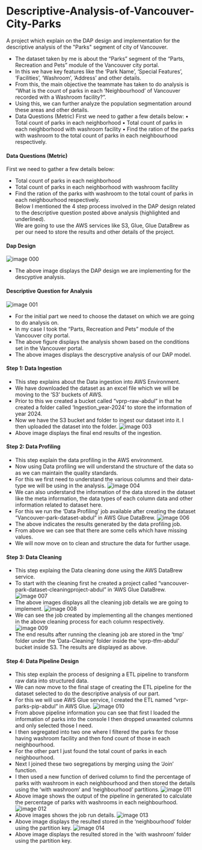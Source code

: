 # Descriptive-Analysis-of-Vancouver-City-Parks
A project which explain on the DAP design and implementation for the descriptive analysis of the "Parks" segment of city of Vancouver.

* The dataset taken by me is about the  “Parks” segment of the “Parts, Recreation and Pets” module of the Vancouver city portal.
* In this we have key features like the ‘Park Name’, ‘Special Features’, ‘Facilities’, ‘Washroom’,  ‘Address’ and other details.
* From this, the main objective the teammate has taken to do analysis is “What is the count of parks in each ‘Neighbourhood’ of Vancouver recorded with a Washroom facility?”.
* Using this, we can further analyze the population segmentation around these areas and other details.
* Data Questions (Metric)
First we need to gather a few details below:
•	Total count of parks in each neighborhood
•	Total count of parks in each neighborhood with washroom facility
•	Find the ration of the parks with washroom to the total count of parks in each neighbourhood respectively.
#### Data Questions (Metric)
First we need to gather a few details below:
* Total count of parks in each neighborhood
* Total count of parks in each neighborhood with washroom facility
* Find the ration of the parks with washroom to the total count of parks in each neighbourhood respectively.<br>
Below I mentioned the 4 step process involved in the DAP design related to the descriptive question posted above analysis (highlighted and underlined).<br>
We are going to use the AWS services like S3, Glue, Glue DataBrew as per our need to store the results and other details of the project.
#### Dap Design
![image 000](https://github.com/user-attachments/assets/4121d110-4bfd-4b89-bfa0-93d88a47e082)<br>
* The above image displays the DAP design we are implementing for the descyptive analysis.
#### Descriptive  Question for Analysis
![image 001](https://github.com/user-attachments/assets/f33d2ea7-0f6b-4f7a-9238-27cf63efb456)<br>
* For the initial part we need to choose the dataset on which we are going to do analysis on.
* In my case I took the “Parts, Recreation and Pets” module of the Vancouver city portal.
* The above figure displays the analysis shown based on the conditions set in the Vancouver portal.
* The above images displays the descryptive analysis of our DAP model.
#### Step 1: Data Ingestion
* This step explains about the Data ingestion into AWS Environment.
* We have downloaded the dataset as an excel file which we will be moving to the ‘S3’ buckets of AWS.
* Prior to this we created a bucket called “vprp-raw-abdul” in that he created a folder called ‘Ingestion_year-2024’ to store the information of year 2024.
* Now we have the S3 bucket and folder to ingest our dataset into it. I then uploaded the dataset into the folder.
![image 003](https://github.com/user-attachments/assets/06cca1f5-7388-47a3-8f3a-b3aaefa58cf2)<br>
* Above image displays the final end results of the ingestion.
#### Step 2: Data Profiling
* This step explain the data profiling in the AWS environment.
* Now using Data profiling we will understand the structure of the data so as we can maintain the quality standards.
* For this we first need to understand the various columns and their data-type we will be using in the analysis.
![image 004](https://github.com/user-attachments/assets/e3b1c55d-1b5d-4e5a-9aaa-6eba2ed07432)<br>
* We can also understand the information of the data stored in the dataset like the meta information, the data types of each column data and other information related to dataset here.
* For this we run the ‘Data Profiling’ job available after creating the dataset “Vancouver-park-dataset-abdul” in AWS Glue DataBrew.
![image 006](https://github.com/user-attachments/assets/0287d559-8bf5-4d27-938e-0e4f5436ac0e)<br>
* The above indicates the results generated by the data profiling job.
* From above we can see that there are some cells which have missing values.
* We will now move on to clean and structure the data for further usage.
#### Step 3: Data Cleaning 
* This step explaing the Data cleaning done using the AWS DataBrew service.
* To start with the cleaning first he created a project called “vancouver-park-dataset-cleaningproject-abdul” in ‘AWS Glue DataBrew.
![image 007](https://github.com/user-attachments/assets/3765aa49-2e9e-47e6-83e3-0bf4e2c8d51e)<br>
* The above images displays all the cleaning job details we are going to implement.
![image 008](https://github.com/user-attachments/assets/c24f8fc9-f26a-4321-8b01-683eaed37f92)<br>
* We can see the job created by implementing all the changes mentioned in the above cleaning process for each column respectively.
![image 009](https://github.com/user-attachments/assets/585e1477-75b4-42f2-9830-cd15ea76cdbe)<br>
* The end results after running the cleaning job are stored in the ‘tmp’ folder under the ‘Data-Cleaning’ folder inside the ‘vprp-tfm-abdul’ bucket inside S3. The results are displayed as above.
#### Step 4: Data Pipeline Design 
* This step explain the process of designing a ETL pipeline to transform raw data into structured data.
* We can now move to the final stage of creating the ETL pipeline for the dataset selected to do the descriptive analysis of our part.
* For this we will use AWS Glue service, I created the ETL named “vrpr-parks-pip-abdul” in AWS Glue.
![image 010](https://github.com/user-attachments/assets/0fe0b77e-755a-4d29-a266-723489ad19a7)<br>
* From above pipeline information you can see that first I loaded the information of parks into the console I then dropped unwanted columns and only selected those I need.
* I then segregated into two one where I filtered the parks for those having washroom facility and then fond count of those in each neighbourhood.
* For the other part I just found the total count of parks in each neighbourhood.
* Next I joined these two segregations by merging using the ‘Join’ function.
* I then used a new function of derived column to find the percentage of parks with washroom in each neighbourhood and then stored the details using the ‘with washroom’ and ‘neighbourhood’ partitions.
![image 011](https://github.com/user-attachments/assets/647be45b-492f-4764-97aa-ff233b2d6bad)<br>
* Above image shows the output of the pipeline in generated to calculate the percentage of parks with washrooms in each neighbourhood.
![image 012](https://github.com/user-attachments/assets/27b66a7a-a52e-4ce6-a5e8-8f5c09747961)<br>
* Above images shows the job run details.
![image 013](https://github.com/user-attachments/assets/b77101e3-02ca-4006-af11-cf6e15db6c5f)<br>
* Above image displays the resulted stored in the ‘neighbourhood’ folder using the partition key.
![image 014](https://github.com/user-attachments/assets/6a9bdf05-402e-4669-8db2-0582c7fb7fc9)<br>
* Above image displays the resulted stored in the ‘with washroom’ folder using the partition key.
